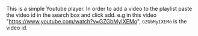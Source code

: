 This is a simple Youtube player.
In order to add a video to the playlist paste the video id in the search box and click add.
e.g in this video "https://www.youtube.com/watch?v=GZGbMyIXEMo", `GZGbMyIXEMo` is the video id.
